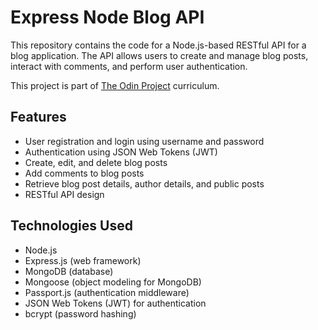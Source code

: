 # Express Node Blog API

This repository contains the code for a Node.js-based RESTful API for a blog application. The API allows users to create and manage blog posts, interact with comments, and perform user authentication.

This project is part of [The Odin Project](https://www.theodinproject.com/) curriculum.

## Features

- User registration and login using username and password
- Authentication using JSON Web Tokens (JWT)
- Create, edit, and delete blog posts
- Add comments to blog posts
- Retrieve blog post details, author details, and public posts
- RESTful API design

## Technologies Used

- Node.js
- Express.js (web framework)
- MongoDB (database)
- Mongoose (object modeling for MongoDB)
- Passport.js (authentication middleware)
- JSON Web Tokens (JWT) for authentication
- bcrypt (password hashing)


